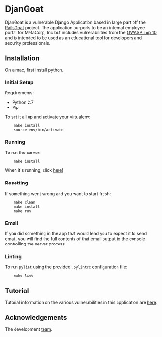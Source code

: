 # DjanGoat

DjanGoat is a vulnerable Django Application based in large part off the [RailsGoat](https://github.com/OWASP/railsgoat) project. The application purports to be an internal employee portal for MetaCorp, Inc but includes vulnerabilities from the [OWASP Top 10](https://www.owasp.org/index.php/Category:OWASP_Top_Ten_Project) and is intended to be used as an educational tool for developers and security professionals.

## Installation

On a mac, first install python.

### Initial Setup

Requirements:

 - Python 2.7
 - Pip

To set it all up and activate your virtualenv:
```
    make install
    source env/bin/activate
```

### Running

To run the server:
```
    make install
```

When it's running, click [here!](http://127.0.0.1:8000/)

### Resetting

If something went wrong and you want to start fresh:
```
    make clean
    make install
    make run
```

### Email

If you did something in the app that would lead you to expect it to send email, you will find the full contents of that email output to the console controlling the server process.

### Linting

To run `pylint` using the provided `.pylintrc` configuration file:
```
    make lint
```

## Tutorial
Tutorial information on the various vulnerabilities in this application are [here](docs/home.md).

## Acknowledgements
The development [team](docs/acknowledgements.md).
